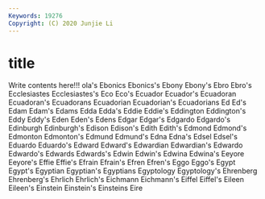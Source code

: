 ```yaml
---
Keywords: 19276
Copyright: (C) 2020 Junjie Li
---
```


# title

Write contents here!!!
ola's 
Ebonics 
Ebonics's 
Ebony 
Ebony's 
Ebro 
Ebro's 
Ecclesiastes
Ecclesiastes's 
Eco 
Eco's 
Ecuador 
Ecuador's 
Ecuadoran 
Ecuadoran's 
Ecuadorans 
Ecuadorian 
Ecuadorian's
Ecuadorians 
Ed 
Ed's 
Edam 
Edam's 
Edams 
Edda 
Edda's 
Eddie 
Eddie's
Eddington 
Eddington's 
Eddy 
Eddy's 
Eden 
Eden's 
Edens 
Edgar 
Edgar's 
Edgardo
Edgardo's 
Edinburgh 
Edinburgh's 
Edison 
Edison's 
Edith 
Edith's 
Edmond 
Edmond's 
Edmonton
Edmonton's 
Edmund 
Edmund's 
Edna 
Edna's 
Edsel 
Edsel's 
Eduardo 
Eduardo's 
Edward
Edward's 
Edwardian 
Edwardian's 
Edwardo 
Edwardo's 
Edwards 
Edwards's 
Edwin 
Edwin's 
Edwina
Edwina's 
Eeyore 
Eeyore's 
Effie 
Effie's 
Efrain 
Efrain's 
Efren 
Efren's 
Eggo
Eggo's 
Egypt 
Egypt's 
Egyptian 
Egyptian's 
Egyptians 
Egyptology 
Egyptology's 
Ehrenberg 
Ehrenberg's
Ehrlich 
Ehrlich's 
Eichmann 
Eichmann's 
Eiffel 
Eiffel's 
Eileen 
Eileen's 
Einstein 
Einstein's
Einsteins 
Eire 
